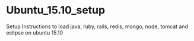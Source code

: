 # Ubuntu_15.10_setup
Setup Instructions to load java, ruby, rails, redis, mongo, node, tomcat and eclipse on ubuntu 15.10 
